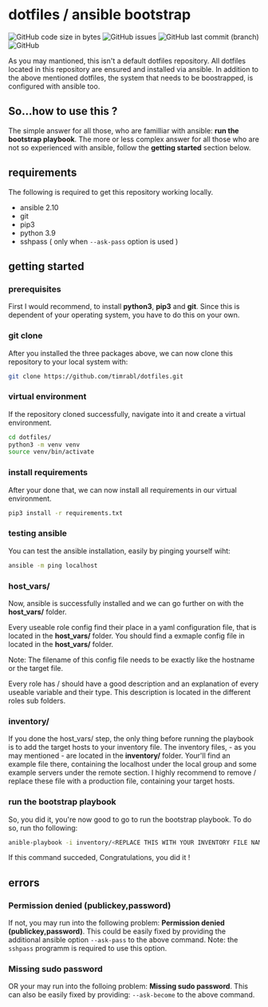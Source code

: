 # dotfiles / ansible bootstrap

![GitHub code size in bytes](https://img.shields.io/github/languages/code-size/timrabl/dotfiles)
![GitHub issues](https://img.shields.io/github/issues/timrabl/dotfiles)
![GitHub last commit (branch)](https://img.shields.io/github/last-commit/timrabl/dotfiles/main)
![GitHub](https://img.shields.io/github/license/timrabl/dotfiles)

As you may mantioned, this isn't a default dotfiles repository.
All dotfiles located in this repository are ensured and installed via ansible.
In addition to the above mentioned dotfiles, the system that needs to be boostrapped, is configured with ansible too.

## So...how to use this ?

The simple answer for all those, who are familliar with ansible: **run the bootstrap playbook**.
The more or less complex answer for all those who are not so experienced with ansible, follow the **getting started** section below.

## requirements

The following is required to get this repository working locally.
- ansible 2.10
- git
- pip3
- python 3.9
- sshpass ( only when `--ask-pass` option is used )

## getting started

### prerequisites

First I would recommend, to install **python3**, **pip3** and **git**.
Since this is dependent of your operating system, you have to do this on your own.

### git clone

After you installed the three packages above, we can now clone this repository to your local system with:
```sh
git clone https://github.com/timrabl/dotfiles.git
```

### virtual environment

If the repository cloned successfully, navigate into it and create a virtual environment.
```sh
cd dotfiles/
python3 -m venv venv
source venv/bin/activate
```

### install requirements

After your done that, we can now install all requirements in our virtual environment.
```sh
pip3 install -r requirements.txt
```

### testing ansible

You can test the ansible installation, easily by pinging yourself wiht:
```sh
ansible -m ping localhost
```

### host_vars/

Now, ansible is successfully installed and we can go further on with the **host_vars/** folder.

Every useable role config find their place in a yaml configuration file, that is located in the **host_vars/** folder.
You should find a exmaple config file in located in the **host_vars/** folder.

Note: The filename of this config file needs to be exactly like the hostname or the target file.

Every role has / should have a good description and an explanation of every useable variable and their type.
This description is located in the different roles sub folders.

### inventory/

If you done the host_vars/ step, the only thing before running the playbook is to add the target hosts to your inventory file.
The inventory files, - as you may mentioned - are located in the **inventory/** folder.
Your'll find an example file there, containing the localhost under the local group and some example servers under the remote section.
I highly recommend to remove / replace these file with a production file, containing your target hosts.

### run the bootstrap playbook

So, you did it, you're now good to go to run the bootstrap playbook.
To do so, run tho following:
```sh
anible-playbook -i inventory/<REPLACE THIS WITH YOUR INVENTORY FILE NAME> playbooks/bootstrap.yaml
```
If this command succeded, Congratulations, you did it !

## errors

### Permission denied (publickey,password)

If not, you may run into the following problem: **Permission denied (publickey,password)**.
This could be easily fixed by providing the additional ansible option `--ask-pass` to the above command.
Note: the `sshpass` programm is required to use this option.

### Missing sudo password

OR your may run into the folloing problem: **Missing sudo password**.
This can also be easily fixed by providing: `--ask-become` to the above command.
